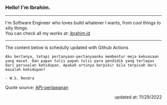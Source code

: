 <h3>Hello! I'm Ibrahim.</h3>

---

I'm Software Engineer who loves build whatever I wants, from cool things to silly things. <br>
You can check all my works at: [ibrahim.id](https://ibrahim.id)

---

The content below is schedully updated with Github Actions

    Aku bertanya, tetapi pertanyaan-pertanyaanku membentur meja kekuasaan yang macet. Dan papan tulis papan tulis para pendidik yang terlepas dari persoalan kehidupan. Apakah artinya berpikir bila terpisah dari masalah kehidupan?

    - W.S. Rendra

Quote source: [API-perlawanan](https://github.com/ibamibrhm/api-perlawanan)

<div dir="rtl">
updated at: 11/29/2022
</div>